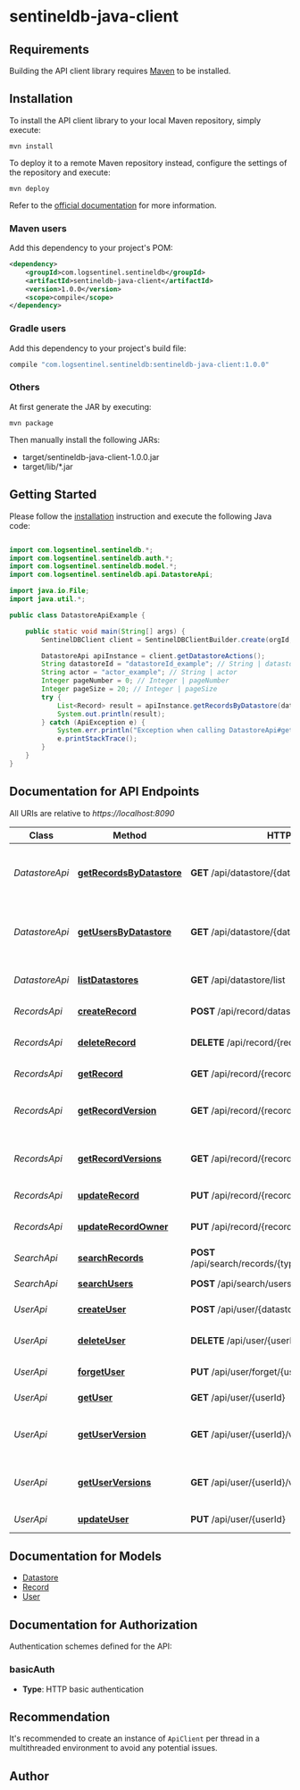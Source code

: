 # sentineldb-java-client

## Requirements

Building the API client library requires [Maven](https://maven.apache.org/) to be installed.

## Installation

To install the API client library to your local Maven repository, simply execute:

```shell
mvn install
```

To deploy it to a remote Maven repository instead, configure the settings of the repository and execute:

```shell
mvn deploy
```

Refer to the [official documentation](https://maven.apache.org/plugins/maven-deploy-plugin/usage.html) for more information.

### Maven users

Add this dependency to your project's POM:

```xml
<dependency>
    <groupId>com.logsentinel.sentineldb</groupId>
    <artifactId>sentineldb-java-client</artifactId>
    <version>1.0.0</version>
    <scope>compile</scope>
</dependency>
```

### Gradle users

Add this dependency to your project's build file:

```groovy
compile "com.logsentinel.sentineldb:sentineldb-java-client:1.0.0"
```

### Others

At first generate the JAR by executing:

    mvn package

Then manually install the following JARs:

* target/sentineldb-java-client-1.0.0.jar
* target/lib/*.jar

## Getting Started

Please follow the [installation](#installation) instruction and execute the following Java code:

```java

import com.logsentinel.sentineldb.*;
import com.logsentinel.sentineldb.auth.*;
import com.logsentinel.sentineldb.model.*;
import com.logsentinel.sentineldb.api.DatastoreApi;

import java.io.File;
import java.util.*;

public class DatastoreApiExample {

    public static void main(String[] args) {
        SentinelDBClient client = SentinelDBClientBuilder.create(orgId, secret).build();

        DatastoreApi apiInstance = client.getDatastoreActions();
        String datastoreId = "datastoreId_example"; // String | datastoreId
        String actor = "actor_example"; // String | actor
        Integer pageNumber = 0; // Integer | pageNumber
        Integer pageSize = 20; // Integer | pageSize
        try {
            List<Record> result = apiInstance.getRecordsByDatastore(datastoreId, actor, pageNumber, pageSize);
            System.out.println(result);
        } catch (ApiException e) {
            System.err.println("Exception when calling DatastoreApi#getRecordsByDatastore");
            e.printStackTrace();
        }
    }
}

```

## Documentation for API Endpoints

All URIs are relative to *https://localhost:8090*

Class | Method | HTTP request | Description
------------ | ------------- | ------------- | -------------
*DatastoreApi* | [**getRecordsByDatastore**](docs/DatastoreApi.md#getRecordsByDatastore) | **GET** /api/datastore/{datastoreId}/records | Gets records by datastore with pagination
*DatastoreApi* | [**getUsersByDatastore**](docs/DatastoreApi.md#getUsersByDatastore) | **GET** /api/datastore/{datastoreId}/users | Gets users by datastore with pagination
*DatastoreApi* | [**listDatastores**](docs/DatastoreApi.md#listDatastores) | **GET** /api/datastore/list | Gets a list of datastores
*RecordsApi* | [**createRecord**](docs/RecordsApi.md#createRecord) | **POST** /api/record/datastore/{datastoreId} | Creates a record
*RecordsApi* | [**deleteRecord**](docs/RecordsApi.md#deleteRecord) | **DELETE** /api/record/{recordId} | Deletes an existing record
*RecordsApi* | [**getRecord**](docs/RecordsApi.md#getRecord) | **GET** /api/record/{recordId} | Gets record by id
*RecordsApi* | [**getRecordVersion**](docs/RecordsApi.md#getRecordVersion) | **GET** /api/record/{recordId}/versions/{version} | Gets concrete record version
*RecordsApi* | [**getRecordVersions**](docs/RecordsApi.md#getRecordVersions) | **GET** /api/record/{recordId}/versions | Gets all record versions by id
*RecordsApi* | [**updateRecord**](docs/RecordsApi.md#updateRecord) | **PUT** /api/record/{recordId} | Updates record
*RecordsApi* | [**updateRecordOwner**](docs/RecordsApi.md#updateRecordOwner) | **PUT** /api/record/{recordId}/owner/{ownerId} | Updates a record&#39;s owner
*SearchApi* | [**searchRecords**](docs/SearchApi.md#searchRecords) | **POST** /api/search/records/{type}/datastore/{datastoreId} | Search records
*SearchApi* | [**searchUsers**](docs/SearchApi.md#searchUsers) | **POST** /api/search/users/datastore/{datastoreId} | Search users
*UserApi* | [**createUser**](docs/UserApi.md#createUser) | **POST** /api/user/{datastoreId} | Creates a user
*UserApi* | [**deleteUser**](docs/UserApi.md#deleteUser) | **DELETE** /api/user/{userId} | Deletes an existing user
*UserApi* | [**forgetUser**](docs/UserApi.md#forgetUser) | **PUT** /api/user/forget/{userId} | Forgets user
*UserApi* | [**getUser**](docs/UserApi.md#getUser) | **GET** /api/user/{userId} | Gets user by id
*UserApi* | [**getUserVersion**](docs/UserApi.md#getUserVersion) | **GET** /api/user/{userId}/versions/{version} | Gets concrete user version
*UserApi* | [**getUserVersions**](docs/UserApi.md#getUserVersions) | **GET** /api/user/{userId}/versions | Gets all record versions by id
*UserApi* | [**updateUser**](docs/UserApi.md#updateUser) | **PUT** /api/user/{userId} | Updates user


## Documentation for Models

 - [Datastore](docs/Datastore.md)
 - [Record](docs/Record.md)
 - [User](docs/User.md)


## Documentation for Authorization

Authentication schemes defined for the API:
### basicAuth

- **Type**: HTTP basic authentication


## Recommendation

It's recommended to create an instance of `ApiClient` per thread in a multithreaded environment to avoid any potential issues.

## Author



